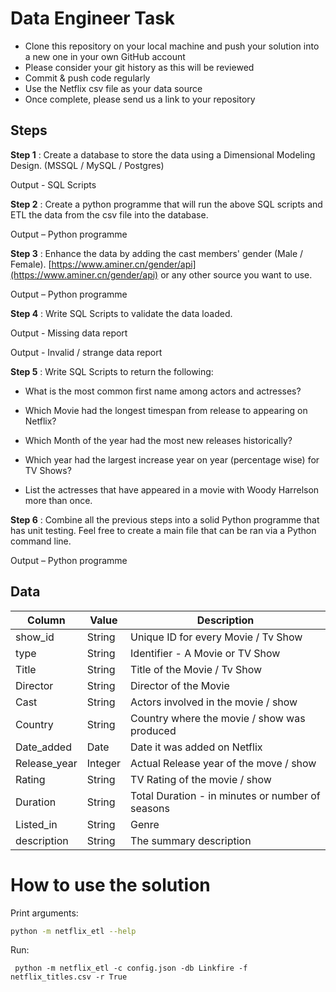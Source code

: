 # Data Engineer Task

* Clone this repository on your local machine and push your solution into a new one in your own GitHub account
* Please consider your git history as this will be reviewed
* Commit & push code regularly
* Use the Netflix csv file as your data source
* Once complete, please send us a link to your repository

## Steps

**Step 1** : Create a database to store the data using a Dimensional Modeling Design. (MSSQL / MySQL / Postgres)

Output - SQL Scripts

**Step 2** : Create a python programme that will run the above SQL scripts and ETL the data from the csv file into the database.

Output – Python programme

**Step 3** : Enhance the data by adding the cast members' gender (Male / Female). [https://www.aminer.cn/gender/api](https://www.aminer.cn/gender/api) or any other source you want to use.

Output – Python programme

**Step 4** : Write SQL Scripts to validate the data loaded.

Output - Missing data report

Output - Invalid / strange data report

**Step 5** : Write SQL Scripts to return the following:

- What is the most common first name among actors and actresses?

- Which Movie had the longest timespan from release to appearing on Netflix?

- Which Month of the year had the most new releases historically?

- Which year had the largest increase year on year (percentage wise) for TV Shows?

- List the actresses that have appeared in a movie with Woody Harrelson more than once.

**Step 6** : Combine all the previous steps into a solid Python programme that has unit testing. Feel free to create a main file that can be ran via a Python command line.

Output – Python programme

## Data

| **Column** | **Value** | **Description** |
| --- | --- | --- |
| show\_id | String | Unique ID for every Movie / Tv Show |
| type | String | Identifier - A Movie or TV Show |
| Title | String | Title of the Movie / Tv Show |
| Director | String | Director of the Movie |
| Cast | String | Actors involved in the movie / show |
| Country | String | Country where the movie / show was produced |
| Date\_added | Date | Date it was added on Netflix |
| Release\_year | Integer | Actual Release year of the move / show |
| Rating | String | TV Rating of the movie / show |
| Duration | String | Total Duration - in minutes or number of seasons |
| Listed\_in | String | Genre |
| description | String | The summary description |


# How to use the solution

Print arguments:

```bash
python -m netflix_etl --help
```

Run:
```
 python -m netflix_etl -c config.json -db Linkfire -f netflix_titles.csv -r True
```
